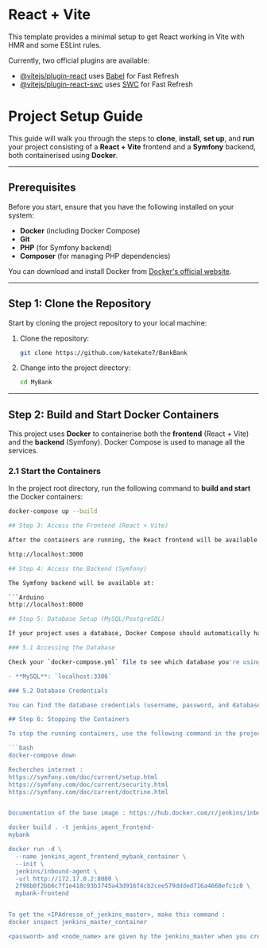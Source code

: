 # React + Vite

This template provides a minimal setup to get React working in Vite with HMR and some ESLint rules.

Currently, two official plugins are available:

- [@vitejs/plugin-react](https://github.com/vitejs/vite-plugin-react/blob/main/packages/plugin-react/README.md) uses [Babel](https://babeljs.io/) for Fast Refresh
- [@vitejs/plugin-react-swc](https://github.com/vitejs/vite-plugin-react-swc) uses [SWC](https://swc.rs/) for Fast Refresh

# Project Setup Guide

This guide will walk you through the steps to **clone**, **install**, **set up**, and **run** your project consisting of a **React + Vite** frontend and a **Symfony** backend, both containerised using **Docker**.

---

## Prerequisites

Before you start, ensure that you have the following installed on your system:

- **Docker** (including Docker Compose)
- **Git**
- **PHP** (for Symfony backend)
- **Composer** (for managing PHP dependencies)

You can download and install Docker from [Docker's official website](https://www.docker.com/get-started).

---

## Step 1: Clone the Repository

Start by cloning the project repository to your local machine:

1. Clone the repository:

    ```bash
    git clone https://github.com/katekate7/BankBank
    ```

2. Change into the project directory:

    ```bash
    cd MyBank
    ```

---

## Step 2: Build and Start Docker Containers

This project uses **Docker** to containerise both the **frontend** (React + Vite) and the **backend** (Symfony). Docker Compose is used to manage all the services.

### 2.1 Start the Containers

In the project root directory, run the following command to **build and start** the Docker containers:

```bash
docker-compose up --build

## Step 3: Access the Frontend (React + Vite)

After the containers are running, the React frontend will be available at:

http://localhost:3000

## Step 4: Access the Backend (Symfony)

The Symfony backend will be available at:

```Arduino
http://localhost:8000

## Step 5: Database Setup (MySQL/PostgreSQL)

If your project uses a database, Docker Compose should automatically handle the database setup when starting the containers.

### 5.1 Accessing the Database

Check your `docker-compose.yml` file to see which database you're using (e.g., MySQL or PostgreSQL). By default, it will be available at:

- **MySQL**: `localhost:3306`

### 5.2 Database Credentials

You can find the database credentials (username, password, and database name) in the `.env` file or `docker-compose.yml` file. Make sure to configure the backend to use the correct credentials.

## Step 6: Stopping the Containers

To stop the running containers, use the following command in the project root directory:

```bash
docker-compose down

Recherches internet :
https://symfony.com/doc/current/setup.html
https://symfony.com/doc/current/security.html
https://symfony.com/doc/current/doctrine.html


Documentation of the base image : https://hub.docker.com/r/jenkins/inbound-agent

docker build . -t jenkins_agent_frontend-
mybank

docker run -d \
  --name jenkins_agent_frontend_mybank_container \
  --init \
  jenkins/inbound-agent \
  -url http://172.17.0.2:8080 \
  2f98b0f2bb6c7f1e418c93b3745a43d916f4cb2cee579ddded716a4668efc1c0 \
  mybank-frontend


To get the <IPAdresse_of_jenkins_master>, make this command :
docker inspect jenkins_master_container

<password> and <node_name> are given by the jenkins_master when you create a node# jenkins-node-agent# mybank_frontend

